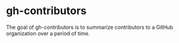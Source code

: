# gh-contributors

<!-- badges: start -->
<!-- badges: end -->

The goal of gh-contributors is to summarize contributors to a GitHub organization over a period of time.

